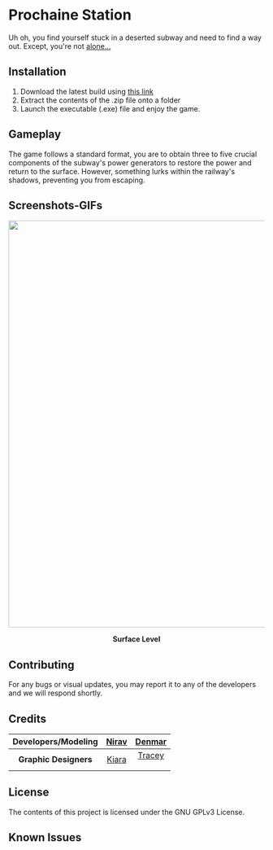 # Prochaine Station
Uh oh, you find yourself stuck in a deserted subway and need to find a way out. Except, you're not [alone...](https://cdn.discordapp.com/attachments/494672371320356864/1111089316823842906/NotAlone.jpg)

## Installation

1. Download the latest build using [this link](https://drive.google.com/drive/folders/1bqGoOGh0dF0CaF6NAO-q5pymmYM9tiJu?usp=sharing)
2. Extract the contents of the .zip file onto a folder
3. Launch the executable (.exe) file and enjoy the game.

## Gameplay
The game follows a standard format, you are to obtain three to five crucial components of the subway's power generators to restore the power and return to the surface. However, something lurks within the railway's shadows, preventing you from escaping.

## Screenshots-GIFs
<p align="center"><img  width="800px" src="https://nirav-patel.vercel.app/assets/prochainestation-cc634089.png"/></p>
<p align="center"><b>Surface Level</b></p>

## Contributing
For any bugs or visual updates, you may report it to any of the developers and we will respond shortly.

## Credits
| Developers/Modeling | <a href="https://github.com/Niravanaa">Nirav</a> | <a href="https://github.com/getll">Denmar</a><br> |
| :---: | :---: | :---: |
| <b>Graphic Designers</b> | <a href="https://github.com/Kiararara">Kiara</a> | <a href="https://github.com/TraceyV">Tracey</a></p> |

## License
The contents of this project is licensed under the GNU GPLv3 License.

## Known Issues


